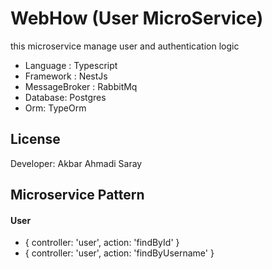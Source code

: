 # WebHow  (User MicroService)
this microservice manage user and authentication logic

- Language : Typescript
- Framework : NestJs
- MessageBroker : RabbitMq
- Database: Postgres
- Orm: TypeOrm

## License

Developer:  Akbar Ahmadi Saray


## Microservice Pattern
#### User
- { controller: 'user', action: 'findById' }
- { controller: 'user', action: 'findByUsername' }
